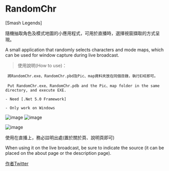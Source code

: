 # RandomChr

[Smash Legends] 

隨機抽取角色及模式地圖的小應用程式，可用於直播時，選擇視窗擷取的方式呈現。

A small application that randomly selects characters and mode maps, which can be used for window capture during live broadcast.

>使用說明(How to use)：

	 將RandomChr.exe、RandomChr.pbd及Pic、map資料夾放在同個目錄，執行EXE即可。

	 Put RandomChr.exe、RandomChr.pdb and the Pic、map folder in the same directory, and execute EXE.

```- Need [.Net 5.0 Framework] ```

```- Only work on Windows ```

![image](https://github.com/kfh861104/RandomChr/assets/13829717/db1fabb1-3df5-4866-b6e0-6d15e48bc59c)
![image](https://github.com/kfh861104/RandomChr/assets/13829717/12b9534f-9f83-422f-842d-e96b5405ec4f)

![image](https://github.com/kfh861104/RandomChr/assets/13829717/caad95ab-2e2e-44ac-a487-d4dd26f0b408)

使用在直播上，務必註明出處(置於關於頁、說明頁即可)

When using it on the live broadcast, be sure to indicate the source (it can be placed on the about page or the description page).

[作者Twitter](https://twitter.com/kfh861104)


